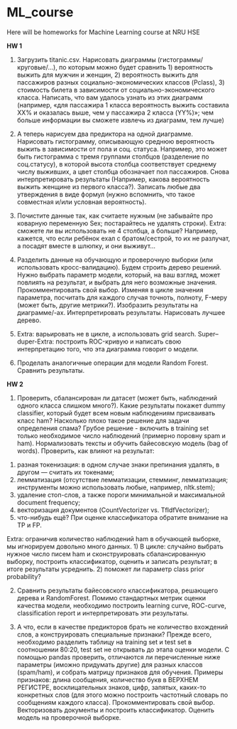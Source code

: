 # ML_course
Here will be homeworks for Machine Learning course at NRU HSE 

<b>HW 1</b>

1. Загрузить titanic.csv. Нарисовать диаграммы (гистограммы/круговые/...), по которым можно будет сравнить 1) вероятность выжить для мужчин и женщин, 2) вероятность выжить для пассажиров разных социально-экономических классов (Pclass), 3) стоимость билета в зависимости от социально-экономического класса. Написать, что вам удалось узнать из этих диаграмм (например, «для пассажира 1 класса вероятность выжить составила XX% и оказалась выше, чем у пассажира 2 класса (YY%)»; чем больше информации вы сможете извлечь из диаграмм, тем лучше)


2. А теперь нарисуем два предиктора на одной диаграмме. Нарисовать гистограмму, описывающую среднюю вероятность выжить в зависимости от пола и соц. статуса. Например, это может быть гистограмма с тремя группами столбцов (разделение по соц.статусу), в которой высота столбца соответствует среднему числу выживших, а цвет столбца обозначает пол пассажиров. Снова интерпретировать результаты (Например, какова вероятность выжить женщине из первого класса?). Записать любые два утверждения в виде формул (нужно вспомнить, что такое совместная и/или условная вероятность).


3. Почистите данные так, как считаете нужным (не забывайте про коварную переменную Sex; постарайтесь не удалять строки). Extra: сможете ли вы использовать не 4 столбца, а больше? Например, кажется, что если ребёнок ехал с братом/сестрой, то их не разлучат, а посадят вместе в шлюпку, и они выживут...


4. Разделить данные на обучающую и проверочную выборки (или использовать кросс-валидацию). Будем строить дерево решений. Нужно выбрать параметр модели, который, на ваш взгляд, может повлиять на результат, и выбрать для него возможные значения. Прокомментировать свой выбор. Изменяя в цикле значения параметра, посчитать для каждого случая точноть, полноту, F-меру (может быть, другие метрики?). Изобразить результаты на диаграмме/-ах. Интерпретировать результаты. Нарисовать лучшее дерево.


5. Extra: варьировать не в цикле, а использовать grid search.
Super–duper-Extra: построить ROC-кривую и написать свою интерпретацию того, что эта диаграмма говорит о модели.


6. Проделать аналогичные операции для модели Random Forest. Сравнить результаты.

<b>HW 2</b>

1. Проверить, сбалансирован ли датасет (может быть, наблюдений одного класса слишком много?).
Какие результаты покажет dummy classifier, который будет всем новым наблюдениям присваивать класс ham?
Насколько плохо такое решение для задачи определения спама?
Грубое решение - включить в training set только необходимое число наблюдений (примерно поровну spam и ham).
Нормализовать тексты и обучить байесовскую модель (bag of words). Проверить, как влияют на результат:
1) разная токенизация: в одном случае знаки препинания удалять, в другом — считать их токенами;
2) лемматизация (отсутствие лемматизации, стемминг, лемматизация; инструменты можно использовать любые, например, nltk.stem);
3) удаление стоп-слов, а также пороги минимальной и максимальной document frequency;
4) векторизация документов (CountVectorizer vs. TfIdfVectorizer);
5) что-нибудь ещё?
При оценке классификатора обратите внимание на TP и FP.

Extra: ограничив количество наблюдений ham в обучающей выборке, мы игнорируем довольно много данных. 1)
В цикле: случайно выбрать нужное число писем ham и сконструировать сбалансированную выборку, построить классификатор,
 оценить и записать результат; в итоге результаты усреднить. 2) поможет ли параметр class prior probability?

2. Сравнить результаты байесовского классификатора, решающего дерева и RandomForest. Помимо стандартных метрик
оценки качества модели, необходимо построить learning curve, ROC-curve, classification report и интерпретировать эти результаты.

3. А что, если в качестве предикторов брать не количество вхождений слов, а конструировать специальные признаки?
Прежде всего, необходимо разделить таблицу на training set и test set в соотношении 80:20, test set не открывать до
этапа оценки модели. С помощью pandas проверить, отличаются ли перечисленные ниже параметры (иможно придумать другие)
для разных классов (spam/ham), и собрать матрицу признаков для обучения. Примеры признаков: длина сообщения,
количество букв в ВЕРХНЕМ РЕГИСТРЕ, восклицательных знаков, цифр, запятых, каких-то конкретных слов (для этого
можно построить частотный словарь по сообщениям каждого класса). Прокомментировать свой выбор. Векторизовать
документы и построить классификатор. Оценить модель на проверочной выборке.

